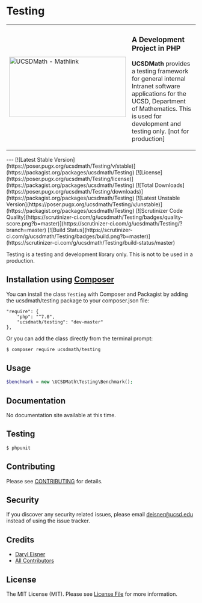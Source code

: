 # Testing
<table border="0">
  <tr>
    <td width="310"><img height="160" width="310"alt="UCSDMath - Mathlink" src="https://github.com/ucsdmath/Testing/blob/master/ucsdmath-logo.png"></td>
    <td><h3>A Development Project in PHP</h3>
        <p><strong>UCSDMath</strong> provides a testing framework for general internal Intranet software applications for the UCSD, Department of Mathematics. This is used for development and testing only. [not for production]</p>
    </td>
  </tr>
</table>
---
[![Latest Stable Version](https://poser.pugx.org/ucsdmath/Testing/v/stable)](https://packagist.org/packages/ucsdmath/Testing)
[![License](https://poser.pugx.org/ucsdmath/Testing/license)](https://packagist.org/packages/ucsdmath/Testing)
[![Total Downloads](https://poser.pugx.org/ucsdmath/Testing/downloads)](https://packagist.org/packages/ucsdmath/Testing)
[![Latest Unstable Version](https://poser.pugx.org/ucsdmath/Testing/v/unstable)](https://packagist.org/packages/ucsdmath/Testing)
[![Scrutinizer Code Quality](https://scrutinizer-ci.com/g/ucsdmath/Testing/badges/quality-score.png?b=master)](https://scrutinizer-ci.com/g/ucsdmath/Testing/?branch=master)
[![Build Status](https://scrutinizer-ci.com/g/ucsdmath/Testing/badges/build.png?b=master)](https://scrutinizer-ci.com/g/ucsdmath/Testing/build-status/master)

Testing is a testing and development library only. This is not to be used in a production.

## Installation using [Composer](http://getcomposer.org/)
You can install the class ```Testing``` with Composer and Packagist by
adding the ucsdmath/testing package to your composer.json file:

```
"require": {
    "php": "^7.0",
    "ucsdmath/testing": "dev-master"
},
```
Or you can add the class directly from the terminal prompt:

```bash
$ composer require ucsdmath/testing
```

## Usage

``` php
$benchmark = new \UCSDMath\Testing\Benchmark();
```

## Documentation

No documentation site available at this time.
<!-- [Check out the documentation](http://math.ucsd.edu/~deisner/documentation/Testing/) -->

## Testing

``` bash
$ phpunit
```

## Contributing

Please see [CONTRIBUTING](CONTRIBUTING.md) for details.

## Security

If you discover any security related issues, please email deisner@ucsd.edu instead of using the issue tracker.

## Credits

- [Daryl Eisner](https://github.com/UCSDMath)
- [All Contributors](../../contributors)

## License

The MIT License (MIT). Please see [License File](LICENSE) for more information.
